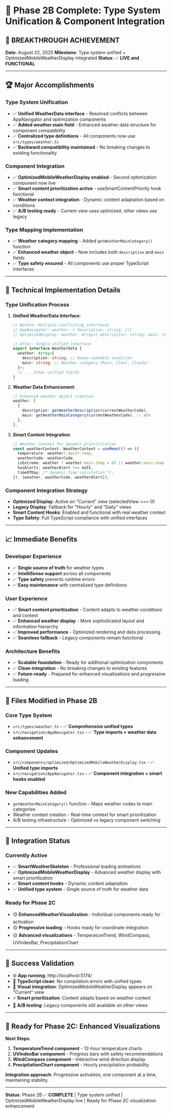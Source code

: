 # 🎉 Phase 2B Complete: Type System Unification & Component Integration

## 🚀 **BREAKTHROUGH ACHIEVEMENT**

**Date**: August 22, 2025 **Milestone**: Type system unified + OptimizedMobileWeatherDisplay
integrated **Status**: ✅ **LIVE and FUNCTIONAL**

---

## 🏆 **Major Accomplishments**

### **Type System Unification**

- ✅ **Unified WeatherData interface** - Resolved conflicts between AppNavigator and optimization
  components
- ✅ **Added weather.main field** - Enhanced weather data structure for component compatibility
- ✅ **Centralized type definitions** - All components now use `src/types/weather.ts`
- ✅ **Backward compatibility maintained** - No breaking changes to existing functionality

### **Component Integration**

- ✅ **OptimizedMobileWeatherDisplay enabled** - Second optimization component now live
- ✅ **Smart content prioritization active** - useSmartContentPriority hook functional
- ✅ **Weather context integration** - Dynamic content adaptation based on conditions
- ✅ **A/B testing ready** - Current view uses optimized, other views use legacy

### **Type Mapping Implementation**

- ✅ **Weather category mapping** - Added `getWeatherMainCategory()` function
- ✅ **Enhanced weather object** - Now includes both `description` and `main` fields
- ✅ **Type safety ensured** - All components use proper TypeScript interfaces

---

## 🔧 **Technical Implementation Details**

### **Type Unification Process**

1. **Unified WeatherData Interface**:

   ```typescript
   // Before: Multiple conflicting interfaces
   // AppNavigator: weather: { description: string; }[]
   // OptimizedDisplay: weather: Array<{ description: string; main: string; }>

   // After: Single unified interface
   export interface WeatherData {
     weather: Array<{
       description: string; // Human-readable condition
       main: string; // Weather category (Rain, Clear, Clouds)
     }>;
     // ... other unified fields
   }
   ```

2. **Weather Data Enhancement**:

   ```typescript
   // Enhanced weather object creation
   weather: [
     {
       description: getWeatherDescription(currentWeatherCode),
       main: getWeatherMainCategory(currentWeatherCode), // NEW
     },
   ],
   ```

3. **Smart Content Integration**:
   ```typescript
   // Weather context for dynamic prioritization
   const weatherContext: WeatherContext = useMemo(() => ({
     temperature: weather?.main?.temp,
     weatherCode: weatherCode,
     isExtreme: weather ? weather.main.temp > 95 || weather.main.temp < 20 : false,
     hasAlerts: weatherAlert !== null,
     timeOfDay: /* dynamic time calculation */,
   }), [weather, weatherCode, weatherAlert]);
   ```

### **Component Integration Strategy**

- **Optimized Display**: Active on "Current" view (selectedView === 0)
- **Legacy Display**: Fallback for "Hourly" and "Daily" views
- **Smart Content Hooks**: Enabled and functional with real weather context
- **Type Safety**: Full TypeScript compliance with unified interfaces

---

## 📈 **Immediate Benefits**

### **Developer Experience**

- ✅ **Single source of truth** for weather types
- ✅ **IntelliSense support** across all components
- ✅ **Type safety** prevents runtime errors
- ✅ **Easy maintenance** with centralized type definitions

### **User Experience**

- ✅ **Smart content prioritization** - Content adapts to weather conditions and context
- ✅ **Enhanced weather display** - More sophisticated layout and information hierarchy
- ✅ **Improved performance** - Optimized rendering and data processing
- ✅ **Seamless fallback** - Legacy components remain functional

### **Architecture Benefits**

- ✅ **Scalable foundation** - Ready for additional optimization components
- ✅ **Clean integration** - No breaking changes to existing features
- ✅ **Future-ready** - Prepared for enhanced visualizations and progressive loading

---

## 🎯 **Files Modified in Phase 2B**

### **Core Type System**

- `src/types/weather.ts` - ✅ **Comprehensive unified types**
- `src/navigation/AppNavigator.tsx` - ✅ **Type imports + weather data enhancement**

### **Component Updates**

- `src/components/optimized/OptimizedMobileWeatherDisplay.tsx` - ✅ **Unified type imports**
- `src/navigation/AppNavigator.tsx` - ✅ **Component integration + smart hooks enabled**

### **New Capabilities Added**

- `getWeatherMainCategory()` function - Maps weather codes to main categories
- Weather context creation - Real-time context for smart prioritization
- A/B testing infrastructure - Optimized vs legacy component switching

---

## 🔄 **Integration Status**

### **Currently Active**

- ✅ **SmartWeatherSkeleton** - Professional loading animations
- ✅ **OptimizedMobileWeatherDisplay** - Advanced weather display with smart prioritization
- ✅ **Smart content hooks** - Dynamic content adaptation
- ✅ **Unified type system** - Single source of truth for weather data

### **Ready for Phase 2C**

- 🟡 **EnhancedWeatherVisualization** - Individual components ready for activation
- 🟡 **Progressive loading** - Hooks ready for coordinate integration
- 🟡 **Advanced visualizations** - TemperatureTrend, WindCompass, UVIndexBar, PrecipitationChart

---

## 🚀 **Success Validation**

- 🌐 **App running**: http://localhost:5174/
- 📱 **TypeScript clean**: No compilation errors with unified types
- 🎨 **Visual integration**: OptimizedMobileWeatherDisplay appears on "Current" view
- ⚡ **Smart prioritization**: Content adapts based on weather context
- 🔧 **A/B testing**: Legacy components still available on other views

---

## 🔮 **Ready for Phase 2C: Enhanced Visualizations**

**Next Steps**:

1. **TemperatureTrend component** - 12-hour temperature charts
2. **UVIndexBar component** - Progress bars with safety recommendations
3. **WindCompass component** - Interactive wind direction display
4. **PrecipitationChart component** - Hourly precipitation probability

**Integration approach**: Progressive activation, one component at a time, maintaining stability.

---

**Status**: Phase 2B ✅ **COMPLETE** | Type system unified | OptimizedMobileWeatherDisplay live |
Ready for Phase 2C visualization enhancement
